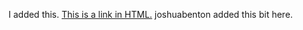 I added this. <a href="http://www.niemanlab.org/">This is a link in HTML.</a> joshuabenton added this bit here.